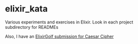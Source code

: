 elixir_kata
===========

Various experiments and exercises in Elixir.
Look in each project subdirectory for READMEs

Also, I have an [ElixirGolf submission for Caesar Cipher](https://gist.github.com/gvaughn/b295e69b4eb302a4fab5)
